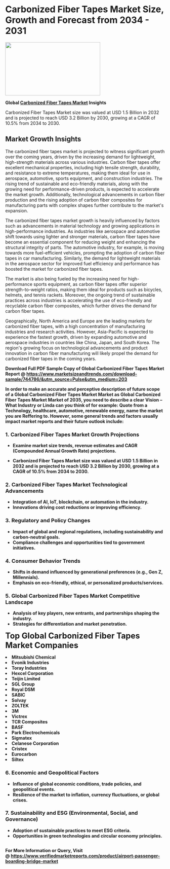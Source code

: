 <H1>Carbonized Fiber Tapes Market Size, Growth and Forecast from 2034 - 2031</H1><img class="aligncenter size-medium wp-image-584254" src="https://thirdeyenews.in/wp-content/uploads/2034/09/Global-Market-Research-300x168.jpeg" alt="" width="300" height="168" /><p><strong>Global&nbsp;<a href="https://www.marketsizeandtrends.com/download-sample/744786/&amp;utm_source=Pulse&amp;utm_medium=203">Carbonized Fiber Tapes Market</a> Insights</strong></p><p>Carbonized Fiber Tapes Market size was valued at USD 1.5 Billion in 2032 and is projected to reach USD 3.2 Billion by 2030, growing at a CAGR of 10.5% from 2034 to 2030.</p><p><h2>Market Growth Insights</h2> <p>The carbonized fiber tapes market is projected to witness significant growth over the coming years, driven by the increasing demand for lightweight, high-strength materials across various industries. Carbon fiber tapes offer excellent mechanical properties, including high tensile strength, durability, and resistance to extreme temperatures, making them ideal for use in aerospace, automotive, sports equipment, and construction industries. The rising trend of sustainable and eco-friendly materials, along with the growing need for performance-driven products, is expected to accelerate the market growth. Additionally, technological advancements in carbon fiber production and the rising adoption of carbon fiber composites for manufacturing parts with complex shapes further contribute to the market's expansion.</p> <p><strong></strong></p> <p>The carbonized fiber tapes market growth is heavily influenced by factors such as advancements in material technology and growing applications in high-performance industries. As industries like aerospace and automotive shift towards using lighter and stronger materials, carbon fiber tapes have become an essential component for reducing weight and enhancing the structural integrity of parts. The automotive industry, for example, is moving towards more fuel-efficient vehicles, prompting the adoption of carbon fiber tapes in car manufacturing. Similarly, the demand for lightweight materials in the aerospace sector for improved fuel efficiency and performance has boosted the market for carbonized fiber tapes.</p> <p>The market is also being fueled by the increasing need for high-performance sports equipment, as carbon fiber tapes offer superior strength-to-weight ratios, making them ideal for products such as bicycles, helmets, and tennis rackets. Moreover, the ongoing trend of sustainable practices across industries is accelerating the use of eco-friendly and recyclable carbon fiber composites, which further drives the demand for carbon fiber tapes.</p> <p>Geographically, North America and Europe are the leading markets for carbonized fiber tapes, with a high concentration of manufacturing industries and research activities. However, Asia-Pacific is expected to experience the fastest growth, driven by expanding automotive and aerospace industries in countries like China, Japan, and South Korea. The region's growing focus on technological advancements and product innovation in carbon fiber manufacturing will likely propel the demand for carbonized fiber tapes in the coming years.</p> <p><strong></p><p><span class=""><strong>Download Full PDF Sample Copy of Global Carbonized Fiber Tapes Market Report</strong> @ <a href="https://www.marketsizeandtrends.com/download-sample/744786/&amp;utm_source=Pulse&amp;utm_medium=203" target="_blank">https://www.marketsizeandtrends.com/download-sample/744786/&amp;utm_source=Pulse&amp;utm_medium=203</a></span></p><p>In order to make an accurate and perceptive description of future scope of a Global&nbsp;Carbonized Fiber Tapes Market Market as Global&nbsp;Carbonized Fiber Tapes Market Market of 2035, you need to describe a clear Vision &ndash; What Industry or Linda can you think of for example: Quote from a Technology, healthcare, automotive, renewable energy, name the market you are Reffering to. However, some general trends and factors usually impact market reports and their future outlook include:</p><h3>1.&nbsp;<strong>Carbonized Fiber Tapes Market Growth Projections</strong></h3><ul><li>Examine market size trends, revenue estimates and CAGR (Compounded Annual Growth Rate) projections.</li><li><p>Carbonized Fiber Tapes Market size was valued at USD 1.5 Billion in 2032 and is projected to reach USD 3.2 Billion by 2030, growing at a CAGR of 10.5% from 2034 to 2030.</p></li></ul><h3>2.&nbsp;<strong>Carbonized Fiber Tapes Market Technological Advancements</strong></h3><ul><li>Integration of AI, IoT, blockchain, or automation in the industry.</li><li>Innovations driving cost reductions or improving efficiency.</li></ul><h3>3.&nbsp;<strong>Regulatory and Policy Changes</strong></h3><ul><li>Impact of global and regional regulations, including sustainability and carbon-neutral goals.</li><li>Compliance challenges and opportunities tied to government initiatives.</li></ul><h3>4.&nbsp;<strong>Consumer Behavior Trends</strong></h3><ul><li>Shifts in demand influenced by generational preferences (e.g., Gen Z, Millennials).</li><li>Emphasis on eco-friendly, ethical, or personalized products/services.</li></ul><h3>5.&nbsp;<strong>Global Carbonized Fiber Tapes Market Competitive Landscape</strong></h3><ul><li>Analysis of key players, new entrants, and partnerships shaping the industry.</li><li>Strategies for differentiation and market penetration.</li></ul><p data-pm-slice="1 1 []"><span style="color: inherit; font-family: inherit; font-size: 25px;">Top Global Carbonized Fiber Tapes Market Companies</span></p><div class="" data-test-id=""><p><li>Mitsubishi Chemical</li><li> Evonik Industries</li><li> Toray Industries</li><li> Hexcel Corporation</li><li> Teijin Limited</li><li> SGL Group</li><li> Royal DSM</li><li> SABIC</li><li> Solvay</li><li> ZOLTEK</li><li> 3M</li><li> Victrex</li><li> TCR Composites</li><li> BASF</li><li> Park Electrochemicals</li><li> Sigmatex</li><li> Celanese Corporation</li><li> Cristex</li><li> Eurocarbon</li><li> Siltex</li></p></div><h3>6.&nbsp;<strong>Economic and Geopolitical Factors</strong></h3><ul><li>Influence of global economic conditions, trade policies, and geopolitical events.</li><li>Resilience of the market to inflation, currency fluctuations, or global crises.</li></ul><h3>7.&nbsp;<strong>Sustainability and ESG (Environmental, Social, and Governance)</strong></h3><ul><li>Adoption of sustainable practices to meet ESG criteria.</li><li>Opportunities in green technologies and circular economy principles.</li></ul><h2><strong style="font-size: 14px;">For More Information or Query, Visit @&nbsp;</strong><a style="background-color: #ffffff; font-size: 14px;" href="https://www.marketsizeandtrends.com/report/carbonized-fiber-tapes-market/" target="_blank">https://www.verifiedmarketreports.com/product/airport-passenger-boarding-bridge-market</a></h2>
